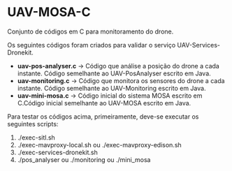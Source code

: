 # UAV-MOSA-C

Conjunto de códigos em C para monitoramento do drone.

Os seguintes códigos foram criados para validar o serviço UAV-Services-Dronekit.

* **uav-pos-analyser.c** -> Código que análise a posição do drone a cada instante. Código semelhante ao UAV-PosAnalyser escrito em Java.
* **uav-monitoring.c** -> Código que monitora os sensores do drone a cada instante. Código semelhante ao UAV-Monitoring escrito em Java.
* **uav-mini-mosa.c** -> Código inicial do sistema MOSA escrito em C.Código inicial semelhante ao UAV-MOSA escrito em Java.

Para testar os códigos acima, primeiramente, deve-se executar os seguintes scripts:

1. ./exec-sitl.sh
2. ./exec-mavproxy-local.sh ou ./exec-mavproxy-edison.sh
3. ./exec-services-dronekit.sh
4. ./pos_analyser ou ./monitoring ou ./mini_mosa
